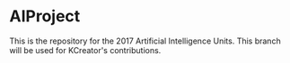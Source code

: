 # AIProject

This is the repository for the 2017 Artificial Intelligence Units.
This branch will be used for KCreator's contributions.
